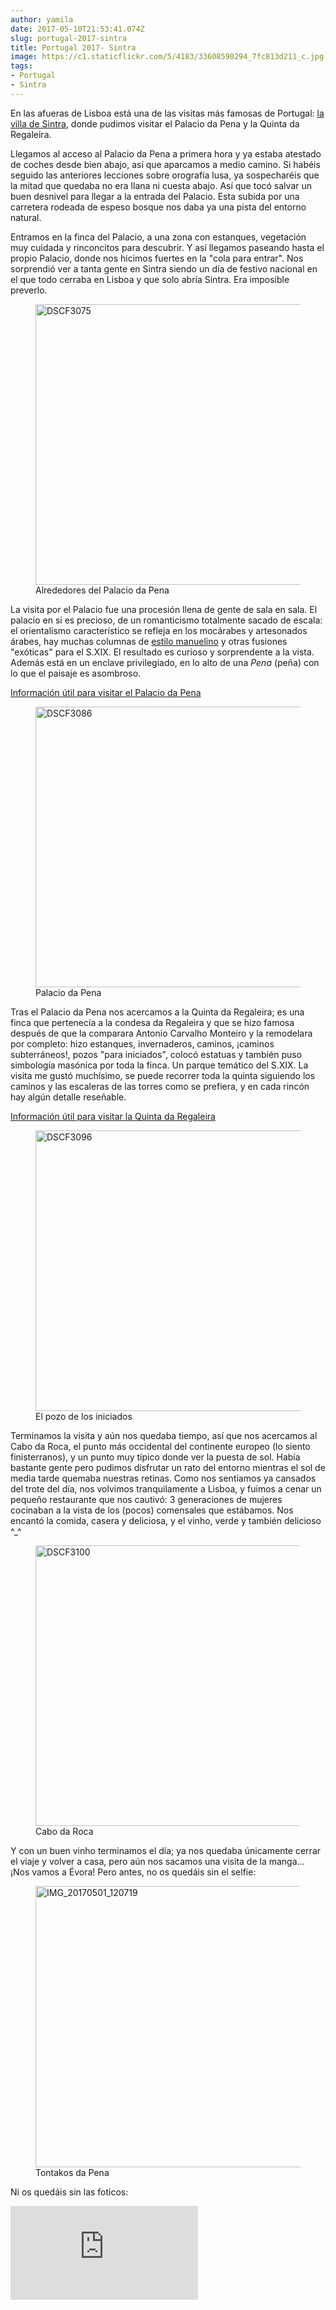 ```yaml
---
author: yamila
date: 2017-05-10T21:53:41.074Z
slug: portugal-2017-sintra
title: Portugal 2017- Sintra
image: https://c1.staticflickr.com/5/4183/33608590294_7fc813d211_c.jpg
tags:
- Portugal
- Sintra
---
```


En las afueras de Lisboa está una de las visitas más famosas de Portugal: <a href="https://pt.wikipedia.org/wiki/Sintra" target="_new">la villa de Sintra</a>, donde pudimos visitar el Palacio da Pena y la Quinta da Regaleira.

Llegamos al acceso al Palacio da Pena a primera hora y ya estaba atestado de coches desde bien abajo, así que aparcamos a medio camino. Si habéis seguido las anteriores lecciones sobre orografía lusa, ya sospecharéis que la mitad que quedaba no era llana ni cuesta abajo. Así que tocó salvar un buen desnivel para llegar a la entrada del Palacio. Esta subida por una carretera rodeada de espeso bosque nos daba ya una pista del entorno natural.

Entramos en la finca del Palacio, a una zona con estanques, vegetación muy cuidada y rinconcitos para descubrir. Y así llegamos paseando hasta el propio Palacio, donde nos hicimos fuertes en la "cola para entrar". Nos sorprendió ver a tanta gente en Sintra siendo un día de festivo nacional en el que todo cerraba en Lisboa y que solo abría Sintra. Era imposible preverlo.

<figure>
<img src="https://c1.staticflickr.com/5/4161/34450665825_9fec9b5b6d_c.jpg" width="800" height="449" alt="DSCF3075">
<figcaption>Alrededores del Palacio da Pena</figcaption>
</figure>

La visita por el Palacio fue una procesión llena de gente de sala en sala. El palacio en sí es precioso, de un romanticismo totalmente sacado de escala: el orientalismo característico se refleja en los mocárabes y artesonados árabes, hay muchas columnas de <a href="https://es.wikipedia.org/wiki/Estilo_manuelino" target="_new">estilo manuelino</a> y otras fusiones "exóticas" para el S.XIX. El resultado es curioso y sorprendente a la vista. Además está en un enclave privilegiado, en lo alto de una <em>Pena</em> (peña) con lo que el paisaje es asombroso.

<a href="http://www.parquesdesintra.pt/es/parques-jardines-y-monumentos/parque-y-palacio-nacional-de-la-pena/" target="_new">Información útil para visitar el Palacio da Pena</a>

<figure>
<img src="https://c1.staticflickr.com/5/4183/33608590294_7fc813d211_c.jpg" width="800" height="449" alt="DSCF3086">
<figcaption>Palacio da Pena</figcaption>
</figure>

Tras el Palacio da Pena nos acercamos a la Quinta da Regaleira; es una finca que pertenecía a la condesa da Regaleira y que se hizo famosa después de que la comparara Antonio Carvalho Monteiro y la remodelara por completo: hizo estanques, invernaderos, caminos, ¡caminos subterráneos!, pozos "para iniciados", colocó estatuas y también puso simbología masónica por toda la finca. Un parque temático del S.XIX. La visita me gustó muchísimo, se puede recorrer toda la quinta siguiendo los caminos y las escaleras de las torres como se prefiera, y en cada rincón hay algún detalle reseñable.

<a href="https://www.lisboa.es/que-ver/quinta-da-regaleira/" target="_new">Información útil para visitar la Quinta da Regaleira</a>

<figure>
<img src="https://c1.staticflickr.com/5/4161/34320192461_fa66124607_c.jpg" width="800" height="449" alt="DSCF3096">
<figcaption>El pozo de los iniciados</figcaption>
</figure>

Terminamos la visita y aún nos quedaba tiempo, así que nos acercamos al Cabo da Roca, el punto más occidental del continente europeo (lo siento finisterranos), y un punto muy típico donde ver la puesta de sol. Había bastante gente pero pudimos disfrutar un rato del entorno mientras el sol de media tarde quemaba nuestras retinas. Como nos sentíamos ya cansados del trote del día, nos volvimos tranquilamente a Lisboa, y fuimos a cenar un pequeño restaurante que nos cautivó: 3 generaciones de mujeres cocinaban a la vista de los (pocos) comensales que estábamos. Nos encantó la comida, casera y deliciosa, y el vinho, verde y también delicioso ^_^

<figure>
<img src="https://c1.staticflickr.com/5/4194/34065982840_71dd842b10_c.jpg" width="800" height="449" alt="DSCF3100">
<figcaption>Cabo da Roca</figcaption>
</figure>

Y con un buen vinho terminamos el día; ya nos quedaba únicamente cerrar el viaje y volver a casa, pero aún nos sacamos una visita de la manga... ¡Nos vamos a Évora! Pero antes, no os quedáis sin el selfie:

<figure>
<img src="https://c1.staticflickr.com/5/4175/34067713260_ee4ef3b8b3_c.jpg" width="800" height="450" alt="IMG_20170501_120719">
<figcaption>Tontakos da Pena</figcaption>
</figure>

Ni os quedáis sin las foticos:

<div class='embed-container'><iframe src='https://www.flickr.com/photos/125687915@N08/albums/72157681295672051/player' frameborder='0' allowfullscreen webkitallowfullscreen mozallowfullscreen oallowfullscreen msallowfullscreen></iframe></div>